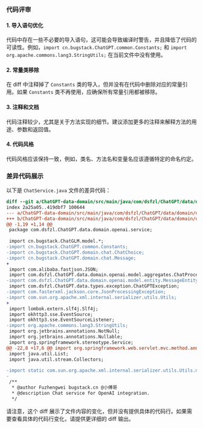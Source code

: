 ### 代码评审

#### 1. 导入语句优化
代码中存在一些不必要的导入语句，这可能会导致编译时警告，并且降低了代码的可读性。例如，`import cn.bugstack.ChatGPT.common.Constants;` 和 `import org.apache.commons.lang3.StringUtils;` 在当前文件中没有使用。

#### 2. 常量类移除
在 diff 中注释掉了 `Constants` 类的导入，但并没有在代码中删除对应的常量引用。如果 `Constants` 类不再使用，应确保所有常量引用都被移除。

#### 3. 注释和文档
代码注释较少，尤其是关于方法实现的细节。建议添加更多的注释来解释方法的用途、参数和返回值。

#### 4. 代码风格
代码风格应该保持一致，例如，类名、方法名和变量名应该遵循特定的命名约定。

### 差异代码展示

以下是 `ChatService.java` 文件的差异代码：

```diff
diff --git a/ChatGPT-data-domain/src/main/java/com/dsfzl/ChatGPT/data/domain/openai/service/ChatService.java b/ChatGPT-data-domain/src/main/java/com/dsfzl/ChatGPT/data/domain/openai/service/ChatService.java
index 2a25a05..419dbf7 100644
--- a/ChatGPT-data-domain/src/main/java/com/dsfzl/ChatGPT/data/domain/openai/service/ChatService.java
+++ b/ChatGPT-data-domain/src/main/java/com/dsfzl/ChatGPT/data/domain/openai/service/ChatService.java
@@ -1,19 +1,14 @@
 package com.dsfzl.ChatGPT.data.domain.openai.service;
 
 import cn.bugstack.ChatGLM.model.*;
-import cn.bugstack.ChatGPT.common.Constants;
-import cn.bugstack.ChatGPT.domain.chat.ChatChoice;
-import cn.bugstack.ChatGPT.domain.chat.Message;
+
 import com.alibaba.fastjson.JSON;
 import com.dsfzl.ChatGPT.data.domain.openai.model.aggregates.ChatProcessAggregate;
-import com.dsfzl.ChatGPT.data.domain.openai.model.entity.MessageEntity;
 import com.dsfzl.ChatGPT.data.types.exception.ChatGPTException;
-import com.fasterxml.jackson.core.JsonProcessingException;
-import com.sun.org.apache.xml.internal.serializer.utils.Utils;
+
 import lombok.extern.slf4j.Slf4j;
 import okhttp3.sse.EventSource;
 import okhttp3.sse.EventSourceListener;
-import org.apache.commons.lang3.StringUtils;
 import org.jetbrains.annotations.NotNull;
 import org.jetbrains.annotations.Nullable;
 import org.springframework.stereotype.Service;
@@ -22,8 +17,6 @@ import org.springframework.web.servlet.mvc.method.annotation.ResponseBodyEmitter
 import java.util.List;
 import java.util.stream.Collectors;
 
-import static com.sun.org.apache.xml.internal.serializer.utils.Utils.messages;
-
 /**
  * @author Fuzhengwei bugstack.cn @小傅哥
  * @description Chat service for OpenAI integration.
  */
```

请注意，这个 diff 展示了文件内容的变化，但并没有提供具体的代码行。如果需要查看具体的代码行变化，请提供更详细的 diff 输出。